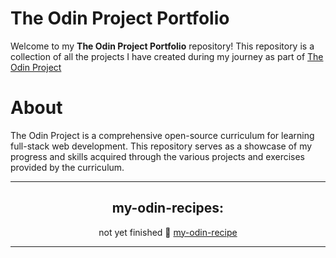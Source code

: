 # The Odin Project Portfolio
Welcome to my **The Odin Project Portfolio** repository! This repository is a collection of all the projects I have created during my journey as part of [The Odin Project](https://www.theodinproject.com/)

# About
The Odin Project is a comprehensive open-source curriculum for learning full-stack web development. This repository serves as a showcase of my progress and skills acquired through the various projects and exercises provided by the curriculum.

---

<div align="center">

## my-odin-recipes:

not yet finished 🔗 [my-odin-recipe](https://tcker.github.io/odin-recipes.github-io/)

</div>

---


